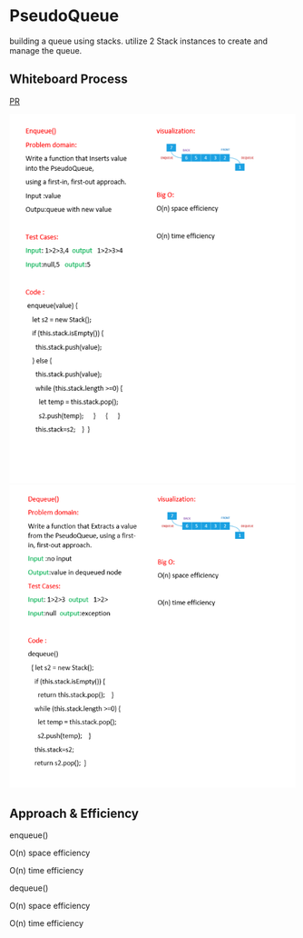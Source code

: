 # PseudoQueue
<!-- Description of the challenge -->
building a queue using stacks.
utilize 2 Stack instances to create and manage the queue.


## Whiteboard Process
<!-- Embedded whiteboard image -->

[PR]()

![](./enqueue.png)
![](./dequeue.png)

## Approach & Efficiency
<!-- What approach did you take? Why? What is the Big O space/time for this approach? -->
enqueue()

O(n) space efficiency

O(n) time efficiency

dequeue()

O(n) space efficiency

O(n) time efficiency



